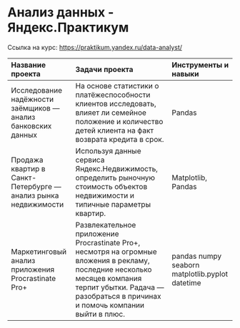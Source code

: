 # Анализ данных - Яндекс.Практикум

Ссылка на курс: https://praktikum.yandex.ru/data-analyst/

| Название проекта           | Задачи проекта                |  Инструменты и навыки          |
| :------------------------------| :------------------------------ |:--------------------------------------|
| Исследование надёжности заёмщиков — анализ банковских данных | На основе статистики о платёжеспособности клиентов исследовать, влияет ли семейное положение и количество детей клиента на факт возврата кредита в срок.| Pandas |
| Продажа квартир в Санкт-Петербурге — анализ рынка недвижимости| Используя данные сервиса Яндекс.Недвижимость, определить рыночную стоимость объектов недвижимости и типичные параметры квартир.| Matplotlib, Pandas|
|Маркетинговый анализ приложения Procrastinate Pro+ | Развлекательное приложение Procrastinate Pro+, несмотря на огромные вложения в рекламу, последние несколько месяцев компания терпит убытки. Pадача — разобраться в причинах и помочь компании выйти в плюс. |pandas numpy seaborn matplotlib.pyplot datetime | 

